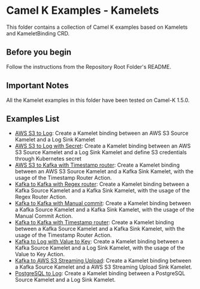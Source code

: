 # Camel K Examples - Kamelets

This folder contains a collection of Camel K examples based on Kamelets and KameletBinding CRD.

## Before you begin

Follow the instructions from the Repository Root Folder's README.

## Important Notes

All the Kamelet examples in this folder have been tested on Camel-K 1.5.0.

## Examples List

- [AWS S3 to Log](./aws-s3-to-log): Create a Kamelet binding between an AWS S3 Source Kamelet and a Log Sink Kamelet
- [AWS S3 to Log with Secret](./aws-s3-to-log-with-secret): Create a Kamelet binding between an AWS S3 Source Kamelet and a Log Sink Kamelet and define S3 credentials through Kubernetes secret
- [AWS S3 to Kafka with Timestamp router](./aws-s3-to-kafka-with-timestamp-router): Create a Kamelet binding between an AWS S3 Source Kamelet and a Kafka Sink Kamelet, with the usage of the Timestamp Router Action.
- [Kafka to Kafka with Regex router](./kafka-to-kafka-with-regex-router): Create a Kamelet binding between a Kafka Source Kamelet and a Kafka Sink Kamelet, with the usage of the Regex Router Action.
- [Kafka to Kafka with Manual commit](./kafka-to-kafka-with-manual-commit): Create a Kamelet binding between a Kafka Source Kamelet and a Kafka Sink Kamelet, with the usage of the Manual Commit Action.
- [Kafka to Kafka with Timestamp router](./kafka-to-kafka-with-timestamp-router): Create a Kamelet binding between a Kafka Source Kamelet and a Kafka Sink Kamelet, with the usage of the Timestamp Router Action.
- [Kafka to Log with Value to Key](./kafka-to-log-with-value-to-key): Create a Kamelet binding between a Kafka Source Kamelet and a Log Sink Kamelet, with the usage of the Value to Key Action.
- [Kafka to AWS S3 Streaming Upload](./kafka-to-s3-streaming-upload): Create a Kamelet binding between a Kafka Source Kamelet and a AWS S3 Streaming Upload Sink Kamelet.
- [PostgreSQL to Log](./postgresql-to-log): Create a Kamelet binding between a PostgreSQL Source Kamelet and a Log Sink Kamelet.
